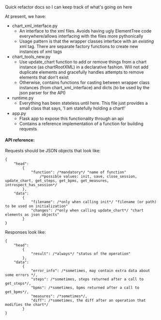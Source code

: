 Quick refactor docs so I can keep track of what's going on here

At present, we have:
- chart_xml_interface.py
    - An interface to the xml files. Avoids having ugly ElementTree code everywhere/allows interfacing with the files more pythonically
    - Usage pattern is that the wrapper classes interface with an *existing* xml tag. There are separate factory functions to create new instances of xml tags
- chart_tools_new.py
    - Use update_chart function to add or remove things from a chart instance (as chartRootXML) in a declarative fashion. Will not add duplicate elements and gracefully handles attempts to remove elements that don't exist
    - Otherwise, contains functions for casting between wrapper class instances (from chart_xml_interface) and dicts (to be used by the json parser for the API) 
- runtime.py
    - Everything has been stateless until here. This file just provides a small class that says, 'I am statefully holding a chart!'
- app.py
    - Flask app to expose this functionality through an api
    - Contains a reference implementation of a function for building requests
    

#### API reference:
Requests should be JSON objects that look like:
```
{ 
    "head": 
        {
            "function": /*mandatory*/ "name of function"
                /*possible values: init, save, close_session, update_chart, get_steps, get_bpms, get_measures, introspect_has_session*/
        },
    "data":
        {
            "filename": /*only when calling init*/ "filename (or path) to be used on initialization"
            "changes": /*only when calling update_chart*/ "chart elements as json objects"
        }
}
```

Responses look like:
```
{ 
    "head": 
        {
            "result": /*always*/ "status of the operation"
        },
    "data":
        {
            "error_info": /*sometimes, may contain extra data about some errors */,
            "steps": /*sometimes, steps returned after a call to get_steps*/,
            "bpms": /*sometimes, bpms returned after a call to get_bpms*/,
            "measures": /*sometimes*/,
            "diff": /*sometimes, the diff after an operation that modifies the chart*/
        }
}
```
